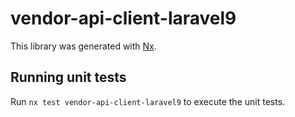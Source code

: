 # vendor-api-client-laravel9

This library was generated with [Nx](https://nx.dev).

## Running unit tests

Run `nx test vendor-api-client-laravel9` to execute the unit tests.
